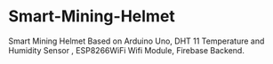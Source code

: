 # Smart-Mining-Helmet
Smart Mining Helmet Based on Arduino Uno, DHT 11 Temperature and Humidity Sensor , ESP8266WiFi Wifi Module, Firebase Backend.

